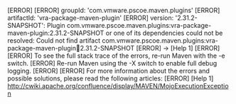 [ERROR] 
[ERROR] groupId: 'com.vmware.pscoe.maven.plugins'
[ERROR] artifactId: 'vra-package-maven-plugin'
[ERROR] version: '2.31.2-SNAPSHOT': Plugin com.vmware.pscoe.maven.plugins:vra-package-maven-plugin:2.31.2-SNAPSHOT or one of its dependencies could not be resolved: Could not find artifact com.vmware.pscoe.maven.plugins:vra-package-maven-plugin:jar:2.31.2-SNAPSHOT
[ERROR] -> [Help 1]
[ERROR] 
[ERROR] To see the full stack trace of the errors, re-run Maven with the -e switch.
[ERROR] Re-run Maven using the -X switch to enable full debug logging.
[ERROR] 
[ERROR] For more information about the errors and possible solutions, please read the following articles:
[ERROR] [Help 1] http://cwiki.apache.org/confluence/display/MAVEN/MojoExecutionException
